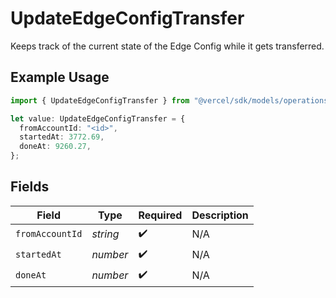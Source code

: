 # UpdateEdgeConfigTransfer

Keeps track of the current state of the Edge Config while it gets transferred.

## Example Usage

```typescript
import { UpdateEdgeConfigTransfer } from "@vercel/sdk/models/operations/updateedgeconfig.js";

let value: UpdateEdgeConfigTransfer = {
  fromAccountId: "<id>",
  startedAt: 3772.69,
  doneAt: 9260.27,
};
```

## Fields

| Field              | Type               | Required           | Description        |
| ------------------ | ------------------ | ------------------ | ------------------ |
| `fromAccountId`    | *string*           | :heavy_check_mark: | N/A                |
| `startedAt`        | *number*           | :heavy_check_mark: | N/A                |
| `doneAt`           | *number*           | :heavy_check_mark: | N/A                |